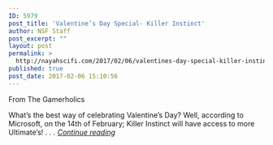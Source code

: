 ```yaml
---
ID: 5979
post_title: 'Valentine’s Day Special- Killer Instinct'
author: NSF Staff
post_excerpt: ""
layout: post
permalink: >
  http://nayahscifi.com/2017/02/06/valentines-day-special-killer-instinct/
published: true
post_date: 2017-02-06 15:10:56
---
```

From The Gamerholics

What’s the best way of celebrating Valentine’s Day? Well, according to Microsoft, on the 14th of February; Killer Instinct will have access to more Ultimate’s! . . . <em><a href="http://thegamerholics.com/valentines-day-special-killer-instinct/">Continue reading</a></em>
